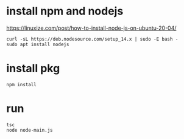 # install npm and nodejs
https://linuxize.com/post/how-to-install-node-js-on-ubuntu-20-04/
```
curl -sL https://deb.nodesource.com/setup_14.x | sudo -E bash -
sudo apt install nodejs
```

# install pkg
```
npm install
```

# run
```
tsc
node node-main.js
```